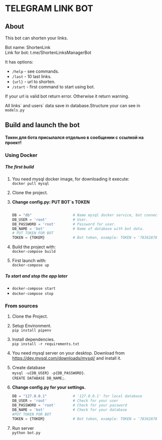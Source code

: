 # TELEGRAM LINK BOT
## About
This bot can shorten your links.

Bot name: ShortenLink   
Link for bot:  t.me/ShortenLinksManagerBot

It has options:  

- `/help` - see commands.
- `/last` - 10 last links.
- `{url}` - url to shorten. 
- `/start` - first command to start using bot.

If your url is valid bot return error. Otherwise it return warning.  

All links\` and users\` data save in database.Structure your can see in `models.py`
 
## Build and launch the bot
#### Токен для бота присылался отдельно в сообщении с ссылкой на проект!

### Using Docker

##### The first build

1. You need mysql docker image, for downloading it execute:  
`docker pull mysql`
2. Clone the project.
3. __Change config.py: PUT BOT`s TOKEN__

	```python
	
	DB = "db"            		# Name mysql docker service, bot connect with it. 
	DB_USER = 'root'     		# User.
	DB_PASSWORD = 'root' 		# Password for user.
	DB_NAME = 'bot' 			# Name of database with bot data.
	# PUT TOKEN FOR BOT 
	TOKEN = {TOKEM}				# Bot token, example: TOKEN = '78362876ablabla3829'
	```

3. Build the project with:  
`docker-compose build`
4. First launch with:  
`docker-compose up`

##### To start and stop the app later
- `docker-compose start`
- `docker-compose stop`

### From sources
1. Clone the Project.
2. Setup Environment.  
`pip install pipenv`
3. Install dependencies.  
`pip install -r requirements.txt`
4. You need mysql server on your desktop. Download from https://dev.mysql.com/downloads/mysql/  and install  it.
5. Create database   
`mysql -u{DB_USER} -p{DB_PASSWORD}`.  
`CREATE DATABASE DB_NAME;`.  
6. __Change config.py for your settings.__

	```python
	DB = "127.0.0.1"            # '127.0.0.1' for local database
	DB_USER = 'root'     		# Check for your user
	DB_PASSWORD = 'root' 		# Check for your password
	DB_NAME = 'bot'  			# Check for your database
    #PUT TOKEN FOR BOT 
	TOKEN = {TOKEM}				# Bot token, example: TOKEN = '78362876ablabla3829'
	```   

5. Run server  
`python bot.py `
 
